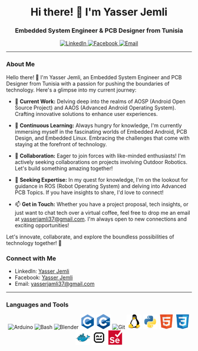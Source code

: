 <h1 align="center">Hi there! 👋 I'm Yasser Jemli</h1>
<h3 align="center">Embedded System Engineer & PCB Designer from Tunisia</h3>

<p align="center">
  <a href="https://linkedin.com/in/yasser-jamli-718582206/" target="_blank">
    <img src="https://raw.githubusercontent.com/rahuldkjain/github-profile-readme-generator/master/src/images/icons/Social/linked-in-alt.svg" alt="LinkedIn" height="30" width="40" />
  </a>
  <a href="https://fb.com/yasser.jemli.14/" target="_blank">
    <img src="https://raw.githubusercontent.com/rahuldkjain/github-profile-readme-generator/master/src/images/icons/Social/facebook.svg" alt="Facebook" height="30" width="40" />
  </a>
  <a href="mailto:yasserjamli37@gmail.com">
    <img src="https://img.icons8.com/color/48/000000/gmail.png" alt="Email" height="30" width="40" />
  </a>
</p>

---

### About Me

Hello there! 👋 I'm Yasser Jemli, an Embedded System Engineer and PCB Designer from Tunisia with a passion for pushing the boundaries of technology. Here's a glimpse into my current journey:

- 🔭 **Current Work:** Delving deep into the realms of AOSP (Android Open Source Project) and AAOS (Advanced Android Operating System). Crafting innovative solutions to enhance user experiences.

- 🌱 **Continuous Learning:** Always hungry for knowledge, I'm currently immersing myself in the fascinating worlds of Embedded Android, PCB Design, and Embedded Linux. Embracing the challenges that come with staying at the forefront of technology.

- 👯 **Collaboration:** Eager to join forces with like-minded enthusiasts! I'm actively seeking collaborations on projects involving Outdoor Robotics. Let's build something amazing together!

- 🤝 **Seeking Expertise:** In my quest for knowledge, I'm on the lookout for guidance in ROS (Robot Operating System) and delving into Advanced PCB Topics. If you have insights to share, I'd love to connect!

- 📫 **Get in Touch:** Whether you have a project proposal, tech insights, or just want to chat tech over a virtual coffee, feel free to drop me an email at [yasserjamli37@gmail.com](mailto:yasserjamli37@gmail.com). I'm always open to new connections and exciting opportunities!

Let's innovate, collaborate, and explore the boundless possibilities of technology together! 🚀


### Connect with Me

- LinkedIn: [Yasser Jemli](https://www.linkedin.com/in/yasser-jemli-718582206/)
- Facebook: [Yasser Jemli](https://fb.com/yasser.jemli.14/)
- Email: [yasserjamli37@gmail.com](mailto:yasserjamli37@gmail.com)

---

### Languages and Tools

<p align="center">
  <img src="https://cdn.worldvectorlogo.com/logos/arduino-1.svg" alt="Arduino" width="40" height="40"/>
  <img src="https://www.vectorlogo.zone/logos/gnu_bash/gnu_bash-icon.svg" alt="Bash" width="40" height="40"/>
  <img src="https://download.blender.org/branding/community/blender_community_badge_white.svg" alt="Blender" width="40" height="40"/>
  <img src="https://raw.githubusercontent.com/devicons/devicon/master/icons/c/c-original.svg" alt="C" width="40" height="40"/>
  <img src="https://raw.githubusercontent.com/devicons/devicon/master/icons/cplusplus/cplusplus-original.svg" alt="C++" width="40" height="40"/>
  <img src="https://www.vectorlogo.zone/logos/git-scm/git-scm-icon.svg" alt="Git" width="40" height="40"/>
  <img src="https://raw.githubusercontent.com/devicons/devicon/master/icons/linux/linux-original.svg" alt="Linux" width="40" height="40"/>
  <img src="https://raw.githubusercontent.com/devicons/devicon/master/icons/python/python-original.svg" alt="Python" width="40" height="40"/>
  <img src="https://raw.githubusercontent.com/devicons/devicon/master/icons/html5/html5-original.svg" alt="HTML" width="40" height="40"/>
  <img src="https://raw.githubusercontent.com/devicons/devicon/master/icons/css3/css3-original.svg" alt="CSS" width="40" height="40"/>
  <img src="https://raw.githubusercontent.com/devicons/devicon/master/icons/docker/docker-original.svg" alt="Docker" width="40" height="40"/>
  <img src="https://raw.githubusercontent.com/devicons/devicon/master/icons/robotframework/robotframework-original.svg" alt="Robot Framework" width="40" height="40"/>
  <img src="https://raw.githubusercontent.com/devicons/devicon/master/icons/selenium/selenium-original.svg" alt="Selenium" width="40" height="40"/>
</p>
